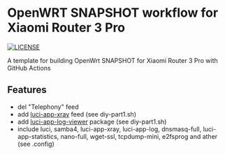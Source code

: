 #  OpenWRT SNAPSHOT workflow for Xiaomi Router 3 Pro

[![LICENSE](https://img.shields.io/github/license/mashape/apistatus.svg?style=flat-square&label=LICENSE)](https://github.com/P3TERX/Actions-OpenWrt/blob/master/LICENSE)

A template for building OpenWrt SNAPSHOT for Xiaomi Router 3 Pro with GitHub Actions

## Features

- del "Telephony" feed
- add [luci-app-xray](https://github.com/yichya/luci-app-xray) feed (see diy-part1.sh)
- add [luci-app-log-viewer](https://github.com/gSpotx2f/luci-app-log.git) package (see diy-part1.sh)
- include luci, samba4, luci-app-xray, luci-app-log, dnsmasq-full, luci-app-statistics, nano-full, wget-ssl, tcpdump-mini, e2fsprog and ather (see .config)
